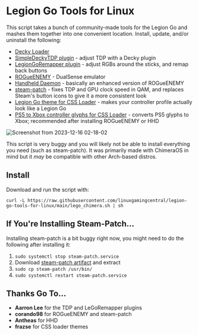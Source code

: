 # Legion Go Tools for Linux
This script takes a bunch of community-made tools for the Legion Go and mashes them together into one convenient location. Install, update, and/or uninstall the following:
- [Decky Loader](https://github.com/SteamDeckHomebrew/decky-loader)
- [SimpleDeckyTDP plugin](https://github.com/aarron-lee/SimpleDeckyTDP) - adjust TDP with a Decky plugin
- [LegionGoRemapper plugin](https://github.com/aarron-lee/LegionGoRemapper/) - adjust RGBs around the sticks, and remap back buttons
- [ROGueENEMY](https://github.com/corando98/ROGueENEMY/) - DualSense emulator
- [Handheld Daemon](https://github.com/antheas/hhd) - basically an enhanced version of ROGueENEMY
- [steam-patch](https://github.com/corando98/steam-patch) - fixes TDP and GPU clock speed in QAM, and replaces Steam's button icons to give it a more consistent look
- [Legion Go theme for CSS Loader](https://github.com/frazse/SBP-Legion-Go-Theme) - makes your controller profile actually look like a Legion Go
- [PS5 to Xbox controller glyphs for CSS Loader](https://github.com/frazse/PS5-to-Xbox-glyphs) - converts PS5 glyphs to Xbox; recommended after installing ROGueENEMY or HHD

![Screenshot from 2023-12-16 02-18-02](https://github.com/linuxgamingcentral/legion-go-tools-for-linux/assets/101075966/3df7e0a3-1912-4ab6-8beb-9b77601406c9)

This script is very buggy and you will likely not be able to install everything you need (such as steam-patch). It was primarily made with ChimeraOS in mind but it *may* be compatible with other Arch-based distros.

## Install
Download and run the script with:

`curl -L https://raw.githubusercontent.com/linuxgamingcentral/legion-go-tools-for-linux/main/lego_chimera.sh | sh`

## If You're Installing Steam-Patch...
Installing steam-patch is a bit buggy right now, you might need to do the following after installing it:
1. `sudo systemctl stop steam-patch.service`
2. Download [steam-patch artifact](https://github.com/corando98/steam-patch/actions/runs/7017005010) and extract
3. `sudo cp steam-patch /usr/bin/`
4. `sudo systemctl restart steam-patch.service`

## Thanks Go To...
- **Aarron Lee** for the TDP and LeGoRemapper plugins
- **corando98** for ROGueENEMY and steam-patch
- **Antheas** for HHD
- **frazse** for CSS loader themes

